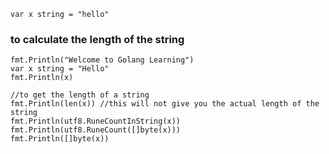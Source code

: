 ```
var x string = "hello"
```

### to calculate the length of the string

```
fmt.Println("Welcome to Golang Learning")
var x string = "Hello"
fmt.Println(x)

//to get the length of a string
fmt.Println(len(x)) //this will not give you the actual length of the string
fmt.Println(utf8.RuneCountInString(x))
fmt.Println(utf8.RuneCount([]byte(x)))
fmt.Println([]byte(x))
```